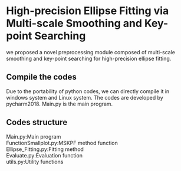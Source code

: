 # High-precision Ellipse Fitting via Multi-scale Smoothing and Key-point Searching

we proposed a novel preprocessing module composed of multi-scale smoothing and key-point searching for high-precision ellipse fitting.

## Compile the codes

Due to the portability of python codes, we can directly compile it in windows system and Linux system.
The codes are developed by pycharm2018. Main.py is the main program.

## Codes structure
Main.py:Main program  
FunctionSmallplot.py:MSKPF method function  
Ellipse_Fitting.py:Fitting method  
Evaluate.py:Evaluation function  
utils.py:Utility functions





